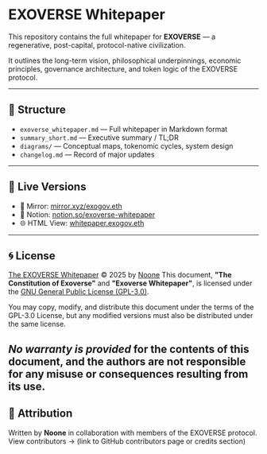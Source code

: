 # EXOVERSE Whitepaper

This repository contains the full whitepaper for **EXOVERSE** — a regenerative, post-capital, protocol-native civilization.

It outlines the long-term vision, philosophical underpinnings, economic principles, governance architecture, and token logic of the EXOVERSE protocol.

---

## 📘 Structure

- `exoverse_whitepaper.md` — Full whitepaper in Markdown format
- `summary_short.md` — Executive summary / TL;DR
- `diagrams/` — Conceptual maps, tokenomic cycles, system design
- `changelog.md` — Record of major updates

---

## 🔗 Live Versions

- 📜 Mirror: [mirror.xyz/exogov.eth](https://mirror.xyz/exogov.eth)
- 🧪 Notion: [notion.so/exoverse-whitepaper](https://notion.so/...)
- 🌐 HTML View: [whitepaper.exogov.eth](https://...)

---

## 🌀 License

[The EXOVERSE Whitepaper](https://mirror.xyz/exogov.eth) © 2025 by [Noone](https://twitter.com/Noone_Exoverse) 
This document, **"The Constitution of Exoverse"** and **"Exoverse Whitepaper"**, is licensed under the [GNU General Public License (GPL-3.0)](https://www.gnu.org/licenses/gpl-3.0.html).

You may copy, modify, and distribute this document under the terms of the GPL-3.0 License, but any modified versions must also be distributed under the same license.

*No warranty is provided* for the contents of this document, and the authors are not responsible for any misuse or consequences resulting from its use.
---

## 🧭 Attribution

Written by **Noone** in collaboration with members of the EXOVERSE protocol.  
View contributors → (link to GitHub contributors page or credits section)

